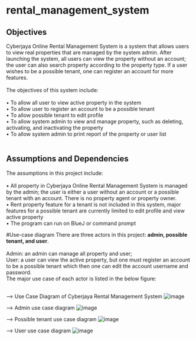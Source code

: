 # rental_management_system

## Objectives
Cyberjaya Online Rental Management System is a system that allows users to view real properties that are managed by the system admin. After launching the system, all users can view the property without an account; the user can also search property according to the property type. If a user wishes to be a possible tenant, one can register an account for more features. <br><br> The objectives of this system include: <br><br>
•	To allow all user to view active property in the system <br>
•	To allow user to register an account to be a possible tenant <br>
•	To allow possible tenant to edit profile <br>
•	To allow system admin to view and manage property, such as deleting, activating, and inactivating the property <br>
•	To allow system admin to print report of the property or user list <br><br>

## Assumptions and Dependencies
The assumptions in this project include: <br><br>
•	All property in Cyberjaya Online Rental Management System is managed by the admin; the user is either a user without an account or a possible tenant with an account. There is no property agent or property owner. <br>
•	Rent property feature for a tenant is not included in this system, major features for a possible tenant are currently limited to edit profile and view active property <br>
•	The program can run on BlueJ or command prompt<br>

#Use-case diagram
There are three actors in this project: **admin, possible tenant, and user**. <br><br>
Admin: an admin can manage all property and user; <br> 
User: a user can view the active property, but one must register an account to be a possible tenant which then one can edit the account username and password. <br> 
The major use case of each actor is listed in the below figure: <br><br>

--> Use Case Diagram of Cyberjaya Rental Management System
![image](https://github.com/jianxin21/rental_management_system/assets/141626881/5e74a005-0c6c-4d07-8b65-5fd6b5371b60)
<br>

--> Admin use case diagram
![image](https://github.com/jianxin21/rental_management_system/assets/141626881/1a47cd84-0b81-48c1-82b9-53e6a1f01888)
<br>

--> Possible tenant use case diagram
![image](https://github.com/jianxin21/rental_management_system/assets/141626881/a96fed82-1adb-4cb2-961f-ae9ee3e8c9be)
<br>

--> User use case diagram
![image](https://github.com/jianxin21/rental_management_system/assets/141626881/c2244b1e-c32b-48a0-a36a-6c9d2a359e6d)
<br>

